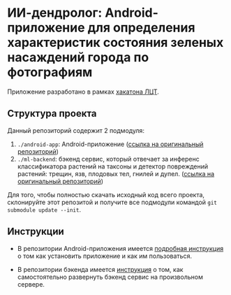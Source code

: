 # ИИ-дендролог: Android-приложение для определения характеристик состояния зеленых насаждений города по фотографиям

Приложение разработано в рамках [хакатона ЛЦТ](https://i.moscow/lct).

## Структура проекта

Данный репозиторий содержит 2 подмодуля:
1. `./android-app`: Android-приложение ([ссылка на оригинальный репозиторий](https://github.com/Anton-Cherepkov/trees-hackathon-app))
2. `./ml-backend`: бэкенд сервис, который отвечает за инференс классификатора растений на таксоны и детектор повреждений растений: трещин, язв, плодовых тел, гнилей и дупел. ([ссылка на оригинальный репозиторий](https://github.com/Podidiving/lct-ml-backend))

Для того, чтобы полностью скачать исходный код всего проекта, склонируйте этот репозитой и получите все подмодули командой `git submodule update --init`.

## Инструкции

* В репозитории Android-приложения имеется [подробная инструкция](https://github.com/Anton-Cherepkov/trees-hackathon-app/blob/master/README.md) о том как установить приложение и как им пользоваться.

* В репозитории бэкенда имеется [инструкция](https://github.com/Podidiving/lct-ml-backend/blob/main/readme.md) о том, как самостоятельно развернуть бэкенд сервис на произвольном сервере.

